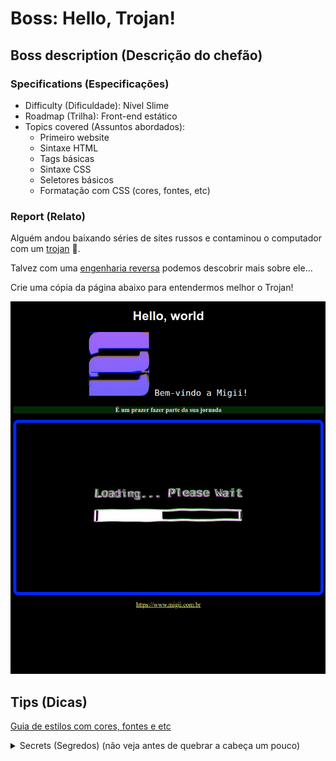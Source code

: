 # Boss: Hello, Trojan!

## Boss description (Descrição do chefão)

### Specifications (Especificações)
  * Difficulty (Dificuldade): Nível Slime
  * Roadmap (Trilha): Front-end estático
  * Topics covered (Assuntos abordados): 
    * Primeiro website
    * Sintaxe HTML
    * Tags básicas
    * Sintaxe CSS
    * Seletores básicos
    * Formatação com CSS (cores, fontes, etc)

### Report (Relato)

Alguém andou baixando séries de sites russos e contaminou o computador com um [trojan](https://pt.wikipedia.org/wiki/Cavalo_de_troia_(computação)) 🤡.

Talvez com uma [engenharia reversa](https://pt.wikipedia.org/wiki/Engenharia_reversa) podemos descobrir mais sobre ele...

Crie uma cópia da página abaixo para entendermos melhor o Trojan!

![layout do exercício](./design/final-layout.png)

## Tips (Dicas)
[Guia de estilos com cores, fontes e etc](./design/style-guide.md)

<details>
  <summary>
    Secrets (Segredos) (não veja antes de quebrar a cabeça um pouco)
  </summary>
  <ul>
    <li>Para acentos funcionarem, não se esqueça de configurar o <a href="https://developer.mozilla.org/en-US/docs/Glossary/character_encoding">charset</a> da sua página</li>
    <li>Utilize <a href="https://developer.mozilla.org/en-US/docs/Web/CSS/Class_selectors">classes CSS</a> para estilizar os dois parágrafos de diferentes maneiras</li>
    <li>Coloque uma <a href="https://developer.mozilla.org/en-US/docs/Web/HTML/Element/div">div</a> em volta da imagem de loading para centraliza-la utilizando a propriedade <code>text-align</code></li>
    <li><a href="https://codesandbox.io/s/boss-hello-trojan-tz14z?file=/index.html">Link da resolução</a></li>  
  </ul>
</details>
